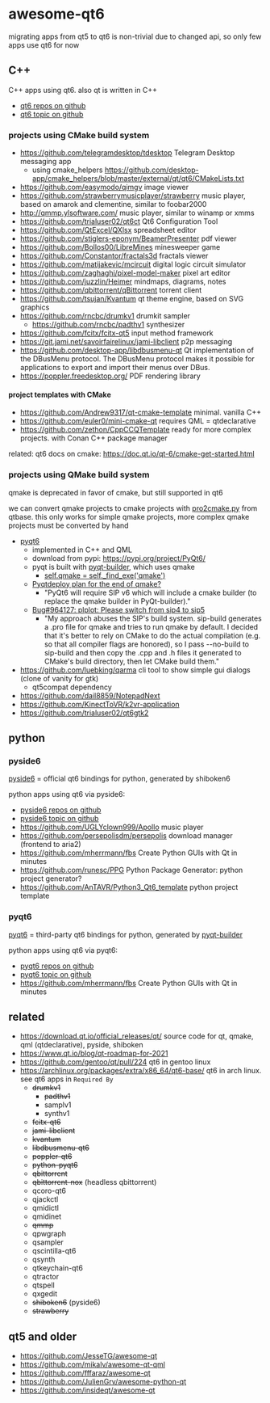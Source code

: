# awesome-qt6

migrating apps from qt5 to qt6 is non-trivial due to changed api, so only few apps use qt6 for now

## C++

C++ apps using qt6. also qt is written in C++

* [qt6 repos on github](https://github.com/search?q=qt6&type=Repositories)
* [qt6 topic on github](https://github.com/topics/qt6)

### projects using CMake build system

* https://github.com/telegramdesktop/tdesktop Telegram Desktop messaging app
  * using cmake_helpers https://github.com/desktop-app/cmake_helpers/blob/master/external/qt/qt6/CMakeLists.txt
* https://github.com/easymodo/qimgv image viewer
* https://github.com/strawberrymusicplayer/strawberry music player, based on amarok and clementine, similar to foobar2000
* http://qmmp.ylsoftware.com/ music player, similar to winamp or xmms
* https://github.com/trialuser02/qt6ct Qt6 Configuration Tool
* https://github.com/QtExcel/QXlsx spreadsheet editor
* https://github.com/stiglers-eponym/BeamerPresenter pdf viewer
* https://github.com/Bollos00/LibreMines minesweeper game
* https://github.com/Constantor/fractals3d fractals viewer
* https://github.com/matijakevic/mcircuit digital logic circuit simulator
* https://github.com/zaghaghi/pixel-model-maker pixel art editor
* https://github.com/juzzlin/Heimer mindmaps, diagrams, notes
* https://github.com/qbittorrent/qBittorrent torrent client
* https://github.com/tsujan/Kvantum qt theme engine, based on SVG graphics
* https://github.com/rncbc/drumkv1 drumkit sampler
  * https://github.com/rncbc/padthv1 synthesizer
* https://github.com/fcitx/fcitx-qt5 input method framework
* https://git.jami.net/savoirfairelinux/jami-libclient p2p messaging
* https://github.com/desktop-app/libdbusmenu-qt Qt implementation of the DBusMenu protocol. The DBusMenu protocol makes it possible for applications to export and import their menus over DBus.
* https://poppler.freedesktop.org/ PDF rendering library

#### project templates with CMake

* https://github.com/Andrew9317/qt-cmake-template minimal. vanilla C++
* https://github.com/euler0/mini-cmake-qt requires QML = qtdeclarative
* https://github.com/zethon/CppCCQTemplate ready for more complex projects. with Conan C++ package manager

related: qt6 docs on cmake: https://doc.qt.io/qt-6/cmake-get-started.html

### projects using QMake build system

qmake is deprecated in favor of cmake, but still supported in qt6

we can convert qmake projects to cmake projects with [pro2cmake.py](https://code.qt.io/cgit/qt/qtbase.git/tree/util/cmake/pro2cmake.py) from qtbase.
this only works for simple qmake projects, more complex qmake projects must be converted by hand

* [pyqt6](https://www.riverbankcomputing.com/software/pyqt)
  * implemented in C++ and QML
  * download from pypi: https://pypi.org/project/PyQt6/
  * pyqt is built with [pyqt-builder](https://www.riverbankcomputing.com/software/pyqt-builder/), which uses qmake
    * [self.qmake = self._find_exe('qmake')](https://www.riverbankcomputing.com/hg/PyQt-builder/file/tip/pyqtbuild/builder.py#l65)
  * [Pyqtdeploy plan for the end of qmake?](https://www.riverbankcomputing.com/pipermail/pyqt/2020-April/042834.html)
    * "PyQt6 will require SIP v6 which will include a cmake builder (to replace 
      the qmake builder in PyQt-builder)."
  * [Bug#964127: plplot: Please switch from sip4 to sip5](https://www.mail-archive.com/search?l=debian-bugs-dist@lists.debian.org&q=subject:%22Bug%23964127%5C%3A+plplot%5C%3A+Please+switch+from+sip4+to+sip5%22&o=newest&f=1)
    * "My approach abuses the SIP's build system. sip-build generates a .pro file
      for qmake and tries to run qmake by default. I decided that it's better to
      rely on CMake to do the actual compilation (e.g. so that all compiler flags
      are honored), so I pass --no-build to sip-build and then copy the .cpp and
      .h files it generated to CMake's build directory, then let CMake build them."
* https://github.com/luebking/qarma cli tool to show simple gui dialogs (clone of vanity for gtk)
  * qt5compat dependency
* https://github.com/dail8859/NotepadNext
* https://github.com/KinectToVR/k2vr-application
* https://github.com/trialuser02/qt6gtk2

## python

### pyside6

[pyside6](https://download.qt.io/official_releases/QtForPython/pyside6/) = official qt6 bindings for python, generated by shiboken6

python apps using qt6 via pyside6:

* [pyside6 repos on github](https://github.com/search?q=pyside6&type=Repositories)
* [pyside6 topic on github](https://github.com/topics/pyside6)
* https://github.com/UGLYclown999/Apollo music player
* https://github.com/persepolisdm/persepolis download manager (frontend to aria2)
* https://github.com/mherrmann/fbs Create Python GUIs with Qt in minutes
* https://github.com/runesc/PPG Python Package Generator: python project generator?
* https://github.com/AnTAVR/Python3_Qt6_template python project template

### pyqt6

[pyqt6](https://www.riverbankcomputing.com/software/pyqt) = third-party qt6 bindings for python, generated by [pyqt-builder](https://www.riverbankcomputing.com/software/pyqt-builder/)

python apps using qt6 via pyqt6:

* [pyqt6 repos on github](https://github.com/search?q=pyqt6&type=Repositories)
* [pyqt6 topic on github](https://github.com/topics/pyqt6)
* https://github.com/mherrmann/fbs Create Python GUIs with Qt in minutes

## related

* https://download.qt.io/official_releases/qt/ source code for qt, qmake, qml (qtdeclarative), pyside, shiboken
* https://www.qt.io/blog/qt-roadmap-for-2021
* https://github.com/gentoo/qt/pull/224 qt6 in gentoo linux
* https://archlinux.org/packages/extra/x86_64/qt6-base/ qt6 in arch linux. see qt6 apps in `Required By`
  * ~~drumkv1~~
    * ~~padthv1~~
    * samplv1
    * synthv1
  * ~~fcitx-qt6~~
  * ~~jami-libclient~~
  * ~~kvantum~~
  * ~~libdbusmenu-qt6~~
  * ~~poppler-qt6~~
  * ~~python-pyqt6~~
  * ~~qbittorrent~~
  * ~~qbittorrent-nox~~ (headless qbittorrent)
  * qcoro-qt6
  * qjackctl
  * qmidictl
  * qmidinet
  * ~~qmmp~~
  * qpwgraph
  * qsampler
  * qscintilla-qt6
  * qsynth
  * qtkeychain-qt6
  * qtractor
  * qtspell
  * qxgedit
  * ~~shiboken6~~ (pyside6)
  * ~~strawberry~~

## qt5 and older

* https://github.com/JesseTG/awesome-qt
* https://github.com/mikalv/awesome-qt-qml
* https://github.com/fffaraz/awesome-qt
* https://github.com/JulienGrv/awesome-python-qt
* https://github.com/insideqt/awesome-qt
